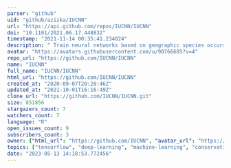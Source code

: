 ```yaml
---
parser: "github"
uid: "github/azizka/IUCNN"
url: "https://api.github.com/repos/IUCNN/IUCNN"
doi: "10.1101/2021.06.17.448832"
timestamp: "2021-11-14 00:35:41.234024"
description: " Train neural networks based on geographic species occurrences, environmental data and existing IUCN Red List assessments to predict the conservation status of Not Evaluated or Data Deficient species, for any taxon or geographic region of interest. https://iucnn.github.io/IUCNN/"
avatar: "https://avatars.githubusercontent.com/u/90766685?v=4"
repo_url: "https://github.com/IUCNN/IUCNN"
name: "IUCNN"
full_name: "IUCNN/IUCNN"
html_url: "https://github.com/IUCNN/IUCNN"
created_at: "2020-09-07T20:28:46Z"
updated_at: "2021-10-01T16:16:49Z"
clone_url: "https://github.com/IUCNN/IUCNN.git"
size: 851856
stargazers_count: 7
watchers_count: 7
language: "R"
open_issues_count: 9
subscribers_count: 3
owner: {"html_url": "https://github.com/IUCNN", "avatar_url": "https://avatars.githubusercontent.com/u/90766685?v=4", "login": "IUCNN", "type": "Organization"}
topics: ["tensorflow", "deep-learning", "machine-learning", "conservation-prioritization", "conservation"]
date: "2023-05-13 14:18:53.772456"
---
```

